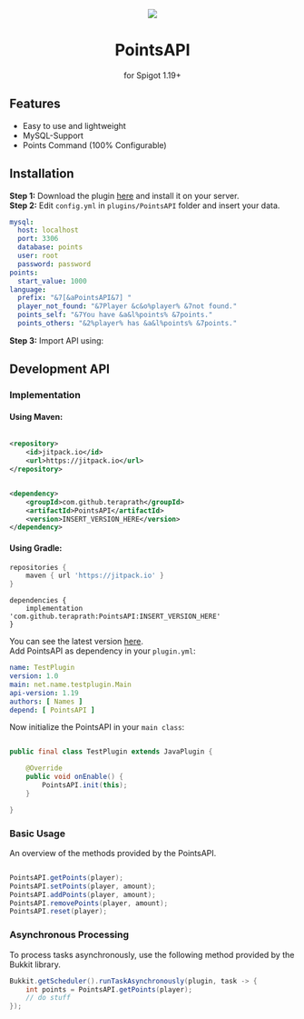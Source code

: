 <!--suppress HtmlDeprecatedAttribute -->
<div align="center">

[![](https://jitpack.io/v/teraprath/PointsAPI.svg)](https://jitpack.io/#teraprath/PointsAPI)
<div>
    <h1>PointsAPI</h1>
    <p>for Spigot 1.19+<p>
</div>
</div>

## Features

- Easy to use and lightweight
- MySQL-Support
- Points Command (100% Configurable)

## Installation

**Step 1:** Download the plugin [here](https://github.com/teraprath/PointsAPI/releases/latest) and install it on your server.<br>
**Step 2:** Edit `config.yml` in `plugins/PointsAPI` folder and insert your data.<br>
```yaml
mysql:
  host: localhost
  port: 3306
  database: points
  user: root
  password: password
points:
  start_value: 1000
language:
  prefix: "&7[&aPointsAPI&7] "
  player_not_found: "&7Player &c&o%player% &7not found."
  points_self: "&7You have &a&l%points% &7points."
  points_others: "&2%player% has &a&l%points% &7points."
```
**Step 3:** Import API using:<br>

## Development API

### Implementation

#### Using Maven:

````xml

<repository>
    <id>jitpack.io</id>
    <url>https://jitpack.io</url>
</repository>
````

````xml

<dependency>
    <groupId>com.github.teraprath</groupId>
    <artifactId>PointsAPI</artifactId>
    <version>INSERT_VERSION_HERE</version>
</dependency>
````

#### Using Gradle:

````groovy
repositories {
    maven { url 'https://jitpack.io' }
}
````
````
dependencies {
    implementation 'com.github.teraprath:PointsAPI:INSERT_VERSION_HERE'
}
````

You can see the latest version [here](https://github.com/teraprath/PointsAPI/releases/latest).
<br>
Add PointsAPI as dependency in your `plugin.yml`:

```yaml
name: TestPlugin
version: 1.0
main: net.name.testplugin.Main
api-version: 1.19
authors: [ Names ]
depend: [ PointsAPI ]
```
Now initialize the PointsAPI in your `main class`:

```java

public final class TestPlugin extends JavaPlugin {

    @Override
    public void onEnable() {
        PointsAPI.init(this);
    }

}

```

### Basic Usage
An overview of the methods provided by the PointsAPI.

```java

PointsAPI.getPoints(player);
PointsAPI.setPoints(player, amount);
PointsAPI.addPoints(player, amount);
PointsAPI.removePoints(player, amount);
PointsAPI.reset(player);

```
### Asynchronous Processing
To process tasks asynchronously, use the following method provided by the Bukkit library.

```java
Bukkit.getScheduler().runTaskAsynchronously(plugin, task -> {
    int points = PointsAPI.getPoints(player);
    // do stuff
});
```
